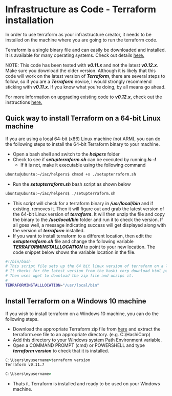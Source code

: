 # Infrastructure as Code - Terraform installation

In order to use terraform as your infrastructure creator, it needs to be installed on the machine where you are going to run the terraform code.

Terraform is a single binary file and can easily be downloaded and installed. It is available for many operating systems. Check out details [here.](https://www.terraform.io/downloads.html)

NOTE: This code has been tested with ***v0.11.x*** and not the latest ***v0.12.x***. Make sure you download the older version. Although it is likely that this code will work on the latest version of ***Terraform***, there are several steps to follow, so if you are a ***Terraform*** novice, I would strongly recommend sticking with ***v0.11.x***. If you know what you're doing, by all means go ahead.

For more information on upgrading existing code to ***v0.12.x***, check out the instructions [here.](https://www.terraform.io/upgrade-guides/0-12.html)  

## Quick way to install Terraform on a 64-bit Linux machine  

If you are using a local 64-bit (x86) Linux machine (not ARM), you can do the following steps to install the 64-bit Terraform binary to your machine.

- Open a bash shell and switch to the ***helpers*** folder
- Check to see if ***setupterraform.sh*** can be executed by running ***ls -l***
  - If it is not, make it executable using the following command

```bash
ubuntu@ubuntu:~/iac/helpers$ chmod +x ./setupterraform.sh
```

- Run the ***setupterraform.sh*** bash script as shown below

```bash
ubuntu@ubuntu:~/iac/helpers$ ./setupterraform.sh
```

- This script will check for a terraform binary in ***/usr/local/bin*** and if existing, removes it. Then it will figure out and grab the latest version of the 64-bit Linux version of ***terraform***. It will then unzip the file and copy the binary to the ***/usr/local/bin*** folder and run it to check the version. If all goes well, a message indicating success will get displayed along with the version of ***terraform*** installed.
- If you want to install terraform to a different location, then edit the ***setupterraform.sh*** file and change the following variable ***TERRAFORMINSTALLLOCATION*** to point to your new location. The code snippet below shows the variable location in the file.

```bash
#!/bin/bash
# This script file sets up the 64 bit linux version of terraform on a linux machine.
# It checks for the latest version from the hashi corp download html page
# Then uses wget to download the zip file and unzips it.
#
TERRAFORMINSTALLLOCATION="/usr/local/bin"
```

## Install Terraform on a Windows 10 machine  

If you wish to install terraform on a Windows 10 machine, you can do the following steps.

- Download the appropriate Terraform zip file from [here](https://www.terraform.io/downloads.html) and extract the terraform.exe file to an appropriate directory. (e.g. C:\HashiCorp)
- Add this directory to your Windows system Path Environment variable.
- Open a COMMAND PROMPT (cmd) or POWERSHELL and type ***terraform version*** to check that it is installed.

```cmd
C:\Users\myusername>terraform version
Terraform v0.11.7

C:\Users\myusername>
```

- Thats it. Terraform is installed and ready to be used on your Windows machine.
